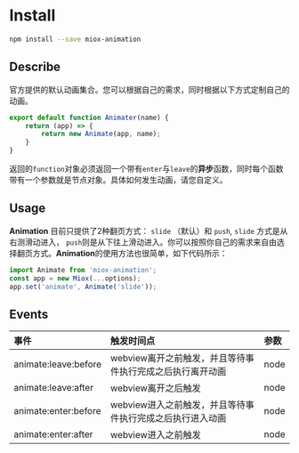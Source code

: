 # Install

```bash
npm install --save miox-animation
```

## Describe

官方提供的默认动画集合。您可以根据自己的需求，同时根据以下方式定制自己的动画。

```javascript
export default function Animater(name) {
    return (app) => {
        return new Animate(app, name);
    }
}
```

返回的`function`对象必须返回一个带有`enter`与`leave`的**异步**函数，同时每个函数带有一个参数就是节点对象。具体如何发生动画，请您自定义。

## Usage

**Animation** 目前只提供了2种翻页方式： `slide` （默认）和 `push`, `slide` 方式是从右测滑动进入， `push`则是从下往上滑动进入。你可以按照你自己的需求来自由选择翻页方式。**Animation**的使用方法也很简单，如下代码所示：

```javascript
import Animate from 'miox-animation';
const app = new Miox(...options);
app.set('animate', Animate('slide'));
```

## Events

|事件|触发时间点|参数|
| :---- | :------ | :---- |
|animate:leave:before | webview离开之前触发，并且等待事件执行完成之后执行离开动画 | node |
|animate:leave:after | webview离开之后触发 | node |
|animate:enter:before | webview进入之前触发，并且等待事件执行完成之后执行进入动画 | node |
|animate:enter:after | webview进入之前触发 | node |




